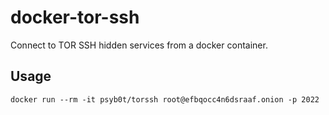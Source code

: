 # docker-tor-ssh

Connect to TOR SSH hidden services from a docker container.

## Usage

```
docker run --rm -it psyb0t/torssh root@efbqocc4n6dsraaf.onion -p 2022
```

